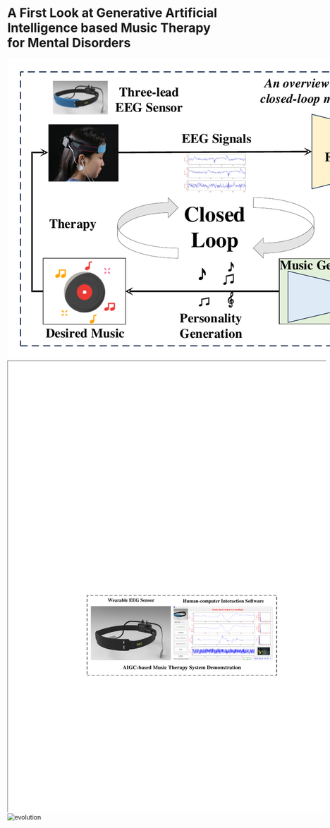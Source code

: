 # A First Look at Generative Artificial Intelligence based Music Therapy for Mental Disorders

<img src="pics/system_v2.pdf" alt="evolution" style="max-width:none;">

<img src="pics/demo.pdf" alt="evolution" style="max-width:none;">

<img src="pics/demo2.1.pdf" alt="evolution" style="max-width:none;">
